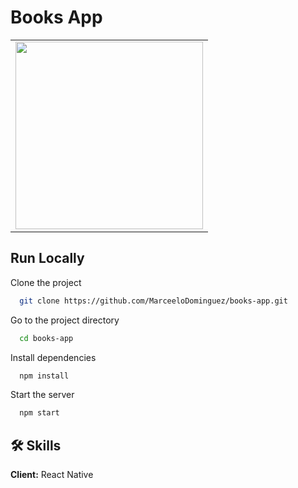 # Books App

<table>
<tr>
  <td><img src="https://github.com/MarceeloDominguez/books-app/assets/70117105/3ec0ce25-68f8-45e2-9597-5a3f7b00a4ad" width="300"></td>
</tr>
</table>

## Run Locally

Clone the project

```bash
  git clone https://github.com/MarceeloDominguez/books-app.git
```

Go to the project directory

```bash
  cd books-app
```

Install dependencies

```bash
  npm install
```

Start the server

```bash
  npm start
```

## 🛠 Skills
**Client:** React Native
